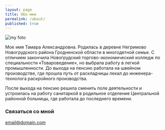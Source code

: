 ```yaml
---
layout: page
title: Обо мне
permalink: /about/
published: true
---
```


![my foto]({{site.baseurl}}/about.jpg)

Мое имя Тамара Александровна. Родилась в деревне Негримово Новогрудского района Гродненской области в многодетной семье. С отличием закончила Новогрудский торгово-экономический колледж по специальности «Товароведение», но выбрала работу в легкой промышленности. До выхода на пенсию работала на швейном производстве, где прошла путь от раскладчицы лекал до инженера-технолога раскройного производства.

После выхода на пенсию решила сменить поле деятельности и устроилась на работу санитаркой в родильное отделение Центральной районной больницы, где работала до последнего времени.

### Связаться со мной

[email@domain.com](mailto:email@domain.com)
